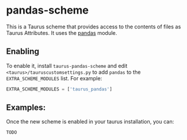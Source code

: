# pandas-scheme

This is a Taurus scheme that provides access to the contents of files
as Taurus Attributes. It uses the [pandas](http://pandas.pydata.org/) module.

## Enabling
To enable it, install `taurus-pandas-scheme` and edit `<taurus>/tauruscustomsettings.py`
to add `pandas` to the `EXTRA_SCHEME_MODULES` list. For example:

```python
EXTRA_SCHEME_MODULES = ['taurus_pandas']
```

## Examples:

Once the new scheme is enabled in your taurus installation, you can:

```
TODO
```
